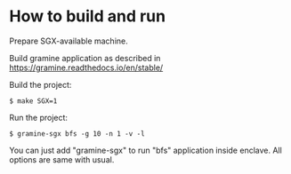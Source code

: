How to build and run
===================

Prepare SGX-available machine.

Build gramine application as described in https://gramine.readthedocs.io/en/stable/

Build the project:

    $ make SGX=1

Run the project:

    $ gramine-sgx bfs -g 10 -n 1 -v -l

You can just add "gramine-sgx" to run "bfs" application inside enclave.
All options are same with usual.
